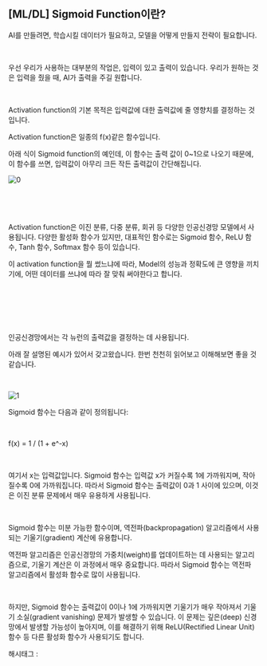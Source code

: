 ## [ML/DL] Sigmoid Function이란?

AI를 만들려면, 학습시킬 데이터가 필요하고, 모델을 어떻게 만들지 전략이 필요합니다.

​

우선 우리가 사용하는 대부분의 작업은, 입력이 있고 출력이 있습니다. 우리가 원하는 것은 입력을 줬을 때, AI가 출력을 주길 원합니다.

​

Activation function의 기본 목적은 입력값에 대한 출력값에 줄 영향치를 결정하는 것입니다.

Activation function은 일종의 f(x)같은 함수입니다.

아래 식이 Sigmoid function의 예인데, 이 함수는 출력 값이 0~1으로 나오기 때문에, 이 함수를 쓰면, 입력값이 아무리 크든 작든 출력값이 간단해집니다.

![0](/asset/img/223070737526/0.png)

​

​

Activation function은 이진 분류, 다중 분류, 회귀 등 다양한 인공신경망 모델에서 사용됩니다. 다양한 활성화 함수가 있지만, 대표적인 함수로는 Sigmoid 함수, ReLU 함수, Tanh 함수, Softmax 함수 등이 있습니다.

이 activation function을 뭘 썼느냐에 따라, Model의 성능과 정확도에 큰 영향을 끼치기에, 어떤 데이터를 쓰냐에 따라 잘 맞춰 써야한다고 합니다.

​

​

​

인공신경망에서는 각 뉴런의 출력값을 결정하는 데 사용됩니다.

아래 잘 설명된 예시가 있어서 갖고왔습니다. 한번 천천히 읽어보고 이해해보면 좋을 것 같습니다.

​

![1](/asset/img/223070737526/1.png)

Sigmoid 함수는 다음과 같이 정의됩니다:

​

f(x) = 1 / (1 + e^-x)

​

여기서 x는 입력값입니다. Sigmoid 함수는 입력값 x가 커질수록 1에 가까워지며, 작아질수록 0에 가까워집니다. 따라서 Sigmoid 함수는 출력값이 0과 1 사이에 있으며, 이것은 이진 분류 문제에서 매우 유용하게 사용됩니다.

​

Sigmoid 함수는 미분 가능한 함수이며, 역전파(backpropagation) 알고리즘에서 사용되는 기울기(gradient) 계산에 유용합니다.

역전파 알고리즘은 인공신경망의 가중치(weight)를 업데이트하는 데 사용되는 알고리즘으로, 기울기 계산은 이 과정에서 매우 중요합니다. 따라서 Sigmoid 함수는 역전파 알고리즘에서 활성화 함수로 많이 사용됩니다.

​

하지만, Sigmoid 함수는 출력값이 0이나 1에 가까워지면 기울기가 매우 작아져서 기울기 소실(gradient vanishing) 문제가 발생할 수 있습니다. 이 문제는 깊은(deep) 신경망에서 발생할 가능성이 높아지며, 이를 해결하기 위해 ReLU(Rectified Linear Unit) 함수 등 다른 활성화 함수가 사용되기도 합니다.

 해시태그 : 